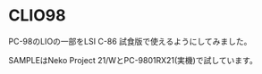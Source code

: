 # CLIO98

PC-98のLIOの一部をLSI C-86 試食版で使えるようにしてみました。

SAMPLEはNeko Project 21/WとPC-9801RX21(実機)で試しています。
